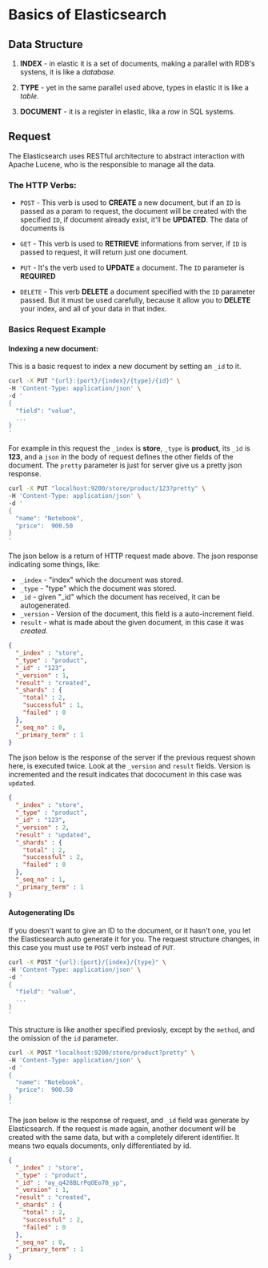 # Basics of Elasticsearch

## Data Structure

1. **INDEX** - in elastic it is a set of documents, making a parallel with RDB's systens, it is like a *database*.

2. **TYPE** - yet in the same parallel used above, types in elastic it is like a *table*.

3. **DOCUMENT** - it is a register in elastic, lika a *row* in SQL systems.

## Request

The Elasticsearch uses RESTful architecture to abstract interaction with Apache Lucene, who is the responsible to manage all the data.

### The HTTP Verbs:

- `POST` - This verb is used to **CREATE** a new document, but if an `ID` is passed as a param to request, the document will be created with the specified `ID`, if document already exist, it'll be **UPDATED**. The data of documents is 

- `GET` - This verb is used to **RETRIEVE** informations from server, if `ID` is passed to request, it will return just one document.

- `PUT` - It's the verb used to **UPDATE** a document. The `ID` parameter is **REQUIRED** 

- `DELETE` - This verb **DELETE** a document specified with the `ID` parameter passed. But it must be used carefully, because it allow you to **DELETE** your index, and all of your data in that index.

### Basics Request Example

#### Indexing a new document:

This is a basic request to index a new document by setting an `_id` to it.

```bash
curl -X PUT "{url}:{port}/{index}/{type}/{id}" \
-H 'Content-Type: application/json' \
-d '
{
  "field": "value",
  ...
}
'
```

For example in this request the `_index` is **store**, `_type` is **product**, its `_id` is **123**, and a `json` in the body of request defines the other fields of the document. The `pretty` parameter is just for server give us a pretty json response.

```bash
curl -X PUT "localhost:9200/store/product/123?pretty" \
-H 'Content-Type: application/json' \
-d '
{
  "name": "Notebook",
  "price":  900.50
}
'
```

The json below is a return of HTTP request made above. The json response indicating some things, like:

- `_index` - "index" which the document was stored.
- `_type` - "type" which the document was stored.
- `_id` - given "_id" which the document has received, it can be autogenerated.
- `_version` - Version of the document, this field is a auto-increment field.
- `result` - what is made about the given document, in this case it was *created*.

```json
{
  "_index" : "store",
  "_type" : "product",
  "_id" : "123",
  "_version" : 1,
  "result" : "created",
  "_shards" : {
    "total" : 2,
    "successful" : 1,
    "failed" : 0
  },
  "_seq_no" : 0,
  "_primary_term" : 1
}
```

The json below is the response of the server if the previous request shown here, is executed twice. Look at the `_version` and `result` fields. Version is incremented and the result indicates that dococument in this case was `updated`.

```json
{
  "_index" : "store",
  "_type" : "product",
  "_id" : "123",
  "_version" : 2,
  "result" : "updated",
  "_shards" : {
    "total" : 2,
    "successful" : 2,
    "failed" : 0
  },
  "_seq_no" : 1,
  "_primary_term" : 1
}
```

#### Autogenerating IDs

If you doesn't want to give an ID to the document, or it hasn't one, you let the Elasticsearch auto generate it for you. The request structure changes, in this case you must use te `POST` verb instead of `PUT`.

```bash
curl -X POST "{url}:{port}/{index}/{type}" \
-H 'Content-Type: application/json' \
-d '
{
  "field": "value",
  ...
}
'
```

This structure is like another specified previosly, except by the `method`, and the omission of the `id` parameter.

```bash
curl -X POST "localhost:9200/store/product?pretty" \
-H 'Content-Type: application/json' \
-d '
{
  "name": "Notebook",
  "price":  900.50
}
'
```

The json below is the response of request, and `_id` field was generate by Elasticsearch. If the request is made again, another document will be created with the same data, but with a completely diferent identifier. It means two equals documents, only differentiated by id.

```json
{
  "_index" : "store",
  "_type" : "product",
  "_id" : "ay_q428BLrPqOEo70_yp",
  "_version" : 1,
  "result" : "created",
  "_shards" : {
    "total" : 2,
    "successful" : 2,
    "failed" : 0
  },
  "_seq_no" : 0,
  "_primary_term" : 1
}
```
